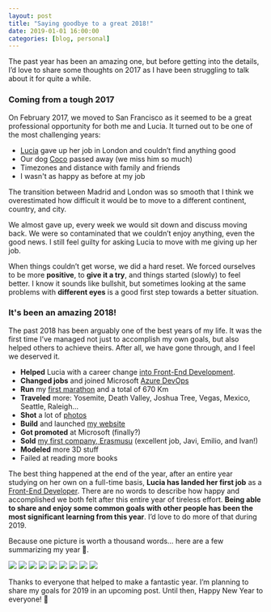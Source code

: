 ```yaml
---
layout: post
title: "Saying goodbye to a great 2018!"
date: 2019-01-01 16:00:00
categories: [blog, personal]
---
```


The past year has been an amazing one, but before getting into the details, I’d love to share some thoughts on 2017 as I have been struggling to talk about it for quite a while.

### Coming from a tough 2017

On February 2017, we moved to San Francisco as it seemed to be a great professional opportunity for both me and Lucia. It turned out to be one of the most challenging years:

- [Lucia](http://luciagm.net) gave up her job in London and couldn’t find anything good
- Our dog [Coco](https://www.instagram.com/p/BGtZevCLPL4/) passed away (we miss him so much)
- Timezones and distance with family and friends
- I wasn't as happy as before at my job

The transition between Madrid and London was so smooth that I think we overestimated how difficult it would be to move to a different continent, country, and city.

We almost gave up, every week we would sit down and discuss moving back. We were so contaminated that we couldn’t enjoy anything, even the good news. I still feel guilty for asking Lucia to move with me giving up her job.

When things couldn’t get worse, we did a hard reset. We forced ourselves to be more **positive**, to **give it a try**, and things started (slowly) to feel better. I know it sounds like bullshit, but sometimes looking at the same problems with **different eyes** is a good first step towards a better situation.

### It's been an amazing 2018!

The past 2018 has been arguably one of the best years of my life. It was the first time I’ve managed not just to accomplish my own goals, but also helped others to achieve theirs. After all, we have gone through, and I feel we deserved it.

- **Helped** Lucia with a career change [into Front-End Development](https://blog.udacity.com/2018/12/lucia-gonzalez-nanodegree-powered-career-change.html).
- **Changed jobs** and joined Microsoft [Azure DevOps](https://azure.microsoft.com/en-us/services/devops/)
- **Run** my [first marathon](https://www.instagram.com/p/Bl00FpfltWM/) and a total of 670 Km
- **Traveled** more: Yosemite, Death Valley, Joshua Tree, Vegas, Mexico, Seattle, Raleigh…
- **Shot** a lot of [photos](https://500px.com/adrianmg)
- **Build** and launched [my website](http://adrianmato.com)
- **Got promoted** at Microsoft (finally?)
- **Sold** [my first company, Erasmusu](https://techcrunch.com/2018/03/12/spotahome-acquires-erasmusu/) (excellent job, Javi, Emilio, and Ivan!)
- **Modeled** more 3D stuff
- Failed at reading more books

The best thing happened at the end of the year, after an entire year studying on her own on a full-time basis, **Lucia has landed her first job** as a [Front-End Developer](https://www.linkedin.com/in/lucia-gonzalez-moscoso/). There are no words to describe how happy and accomplished we both felt after this entire year of tireless effort. **Being able to share and enjoy some common goals with other people has been the most significant learning from this year**. I’d love to do more of that during 2019.

Because one picture is worth a thousand words… here are a few summarizing my year 🙂.

<img src='{{ "/assets/images/posts/2019/marathon.jpg" | relative_url }}' srcset='{{ "/assets/images/posts/2019/marathon.jpg" | relative_url }} 1x, {{ "/assets/images/posts/2019/marathon.jpg" | relative_url }} 2x'>
<img src='{{ "/assets/images/posts/2019/photos.jpg" | relative_url }}' srcset='{{ "/assets/images/posts/2019/photos.jpg" | relative_url }} 1x, {{ "/assets/images/posts/2019/photos.jpg" | relative_url }} 2x'>
<img src='{{ "/assets/images/posts/2019/friends-2.jpg" | relative_url }}' srcset='{{ "/assets/images/posts/2019/friends-2.jpg" | relative_url }} 1x, {{ "/assets/images/posts/2019/friends-2.jpg" | relative_url }} 2x'>
<img src='{{ "/assets/images/posts/2019/friends-3.jpg" | relative_url }}' srcset='{{ "/assets/images/posts/2019/friends-3.jpg" | relative_url }} 1x, {{ "/assets/images/posts/2019/friends-3.jpg" | relative_url }} 2x'>
<img src='{{ "/assets/images/posts/2019/lucia.jpg" | relative_url }}' srcset='{{ "/assets/images/posts/2019/lucia.jpg" | relative_url }} 1x, {{ "/assets/images/posts/2019/lucia.jpg" | relative_url }} 2x'>
<img src='{{ "/assets/images/posts/2019/us.jpg" | relative_url }}' srcset='{{ "/assets/images/posts/2019/us.jpg" | relative_url }} 1x, {{ "/assets/images/posts/2019/us.jpg" | relative_url }} 2x'>
<img src='{{ "/assets/images/posts/2019/me.jpg" | relative_url }}' srcset='{{ "/assets/images/posts/2019/me.jpg" | relative_url }} 1x, {{ "/assets/images/posts/2019/me.jpg" | relative_url }} 2x'>
<img src='{{ "/assets/images/posts/2019/3d.jpg" | relative_url }}' srcset='{{ "/assets/images/posts/2019/3d.jpg" | relative_url }} 1x, {{ "/assets/images/posts/2019/3d.jpg" | relative_url }} 2x'>
<img src='{{ "/assets/images/posts/2019/3d-mushroom.jpg" | relative_url }}' srcset='{{ "/assets/images/posts/2019/3d-mushroom.jpg" | relative_url }} 1x, {{ "/assets/images/posts/2019/3d-mushroom.jpg" | relative_url }} 2x'>

Thanks to everyone that helped to make a fantastic year. I’m planning to share my goals for 2019 in an upcoming post. Until then, Happy New Year to everyone! 🙂